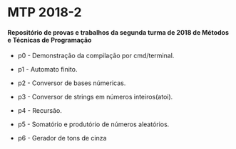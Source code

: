 # MTP 2018-2
<h4>Repositório de provas e trabalhos da segunda turma de 2018 de Métodos e Técnicas de Programação </h4>

* p0 - Demonstração da compilação por cmd/terminal.

* p1 - Automato finito.

* p2 - Conversor de bases númericas.

* p3 - Conversor de strings em números inteiros(atoi).

* p4 - Recursão.

* p5 - Somatório e produtório de números aleatórios.

* p6 - Gerador de tons de cinza
